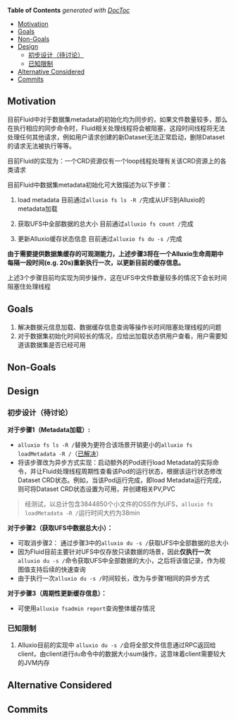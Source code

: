 <!-- START doctoc generated TOC please keep comment here to allow auto update -->
<!-- DON'T EDIT THIS SECTION, INSTEAD RE-RUN doctoc TO UPDATE -->
**Table of Contents**  *generated with [DocToc](https://github.com/thlorenz/doctoc)*

- [Motivation](#motivation)
- [Goals](#goals)
- [Non-Goals](#non-goals)
- [Design](#design)
  - [初步设计（待讨论）](#%E5%88%9D%E6%AD%A5%E8%AE%BE%E8%AE%A1%E5%BE%85%E8%AE%A8%E8%AE%BA)
  - [已知限制](#%E5%B7%B2%E7%9F%A5%E9%99%90%E5%88%B6)
- [Alternative Considered](#alternative-considered)
- [Commits](#commits)

<!-- END doctoc generated TOC please keep comment here to allow auto update -->

## Motivation
目前Fluid中对于数据集metadata的初始化均为同步的，如果文件数量较多，那么在执行相应的同步命令时，Fluid相关处理线程将会被阻塞，这段时间线程将无法处理任何其他请求，例如用户请求创建的新Dataset无法正常启动，删除Dataset的请求无法被执行等等。

目前Fluid的实现为：一个CRD资源仅有一个loop线程处理有关该CRD资源上的各类请求

目前Fluid中数据集metadata初始化可大致描述为以下步骤：
1. load metadata 
目前通过`alluxio fs ls -R /`完成从UFS到Alluxio的metadata加载

2. 获取UFS中全部数据的总大小
目前通过`alluxio fs count /`完成

3. 更新Alluxio缓存状态信息
目前通过`alluxio fs du -s /`完成

**由于需要提供数据集缓存的可观测能力，上述步骤3将在一个Alluxio生命周期中每隔一段时间(e.g. 20s)重新执行一次，以更新目前的缓存信息。**

上述3个步骤目前均实现为同步操作，这在UFS中文件数量较多的情况下会长时间阻塞住处理线程

## Goals
1. 解决数据元信息加载、数据缓存信息查询等操作长时间阻塞处理线程的问题
2. 对于数据集初始化时间较长的情况，应给出加载状态供用户查看，用户需要知道该数据集是否已经可用

## Non-Goals

## Design

### 初步设计（待讨论）

**对于步骤1（Metadata加载）:**
- `alluxio fs ls -R /`替换为更符合该场景开销更小的`alluxio fs loadMetadata -R /`（[已解决](https://github.com/Alluxio/alluxio/commit/71008b48e816e8c437d2f3e1b34e944ae325f394)）
- 将该步骤改为异步方式实现：启动额外的Pod进行load Metadata的实际命令，并让Fluid处理线程周期性查看该Pod的运行状态，根据该运行状态修改Dataset CRD状态。例如，当该Pod运行完成，即load Metadata运行完成，则可将Dataset CRD状态设置为可用，并创建相关PV,PVC

> 经测试，以总计包含3844850个小文件的OSS作为UFS，`alluxio fs loadMetadata -R /`运行时间大约为38min

**对于步骤2（获取UFS中数据总大小）：**
- 可取消步骤2： 通过步骤3中的`alluxio du -s /`获取UFS中全部数据的总大小
- 因为Fluid目前主要针对UFS中仅存放只读数据的场景，因此**仅执行一次**`alluxio du -s /`命令获取UFS中全部数据的大小，之后将该值记录，作为视图值支持后续的快速查询
- 由于执行一次`alluxio du -s /`时间较长，改为与步骤1相同的异步方式

**对于步骤3（周期性更新缓存信息）：**
- 可使用`alluxio fsadmin report`查询整体缓存情况

### 已知限制
1. Alluxio目前的实现中 `alluxio du -s /`会将全部文件信息通过RPC返回给client，由client进行`du`命令中的数据大小sum操作，这意味着client需要较大的JVM内存

## Alternative Considered

## Commits